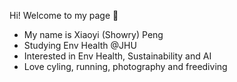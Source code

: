 Hi! Welcome to my page 👋

- My name is Xiaoyi (Showry) Peng
- Studying Env Health @JHU 
- Interested in Env Health, Sustainability and AI
- Love cyling, running, photography and freediving
